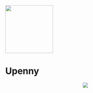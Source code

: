 <img src="https://github.com/mosliem/Upenny/blob/main/Screenshots/180.png" width=150 height=150 />

# Upenny

<p align="center">
<img src="https://github.com/mosliem/Upenny/blob/main/Screenshots/banner%403x.png" />
</p>

